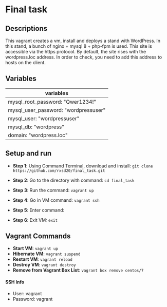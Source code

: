 Final task
==============
## Descriptions
This vagrant creates a vm, install and deploys a stand with WordPress. In this stand, a bunch of nginx + mysql 8 + php-fpm is used. This site is accessible via the https protocol. By default, the site rises with the wordpress.loc address. In order to check, you need to add this address to hosts on the client.

## Variables
|variables                              |
|---------------------------------------|
|mysql_root_password: "Qwer1234!"       |
|mysql_user_password: "wordpressuser"   |
|mysql_user: "wordpressuser"            |
|mysql_db: "wordpress"                  |
|domain: "wordpress.loc"                |

## Setup and run
* **Step 1**: Using Command Terminal, download and install: ```git clone https://github.com/rxsd20/final_task.git```

* **Step 2**: Go to the directory with command: ```cd final_task```

* **Step 3**: Run the command: ```vagrant up```

* **Step 4**: Go in VM command: ```vagrant ssh```

* **Step 5**: Enter command: ``` ```

* **Step 6**: Exit VM: ```exit```


## Vagrant Commands
* **Start VM**: ```vagrant up```
* **Hibernate VM**: ```vagrant suspend```
* **Restart VM**: ```vagrant reload```
* **Destroy VM**: ```vagrant destroy```
* **Remove from Vagrant Box List**: ```vagrant box remove centos/7```

#### SSH Info
* User: vagrant
* Password: vagrant
